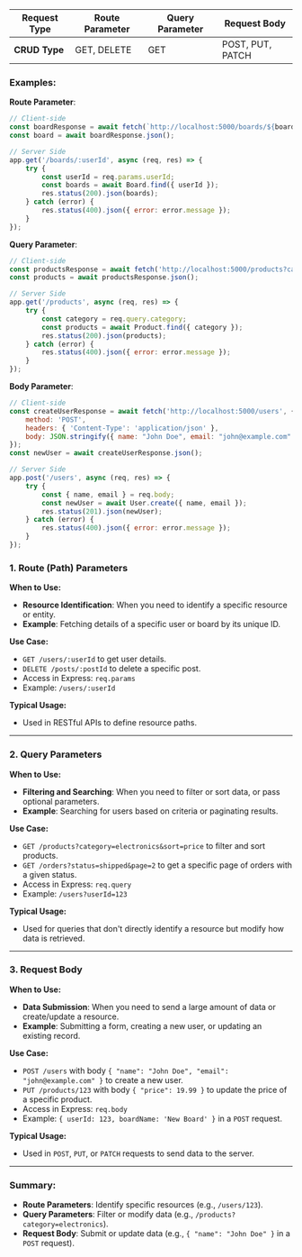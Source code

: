 | **Request Type**    | **Route Parameter**   | **Query Parameter**                  | **Request Body**                                  |
|---------------------|------------------------|-------------------------------------|---------------------------------------------------|
| **CRUD Type**       | GET, DELETE            | GET                                 | POST, PUT, PATCH                                 |

### Examples:
**Route Parameter**:
```js
// Client-side
const boardResponse = await fetch(`http://localhost:5000/boards/${boardId}/${userId}`);
const board = await boardResponse.json();

// Server Side
app.get('/boards/:userId', async (req, res) => {
    try {
        const userId = req.params.userId;
        const boards = await Board.find({ userId });
        res.status(200).json(boards);
    } catch (error) {
        res.status(400).json({ error: error.message });
    }
});
```
  
**Query Parameter**: 
```js
// Client-side
const productsResponse = await fetch('http://localhost:5000/products?category=electronics');
const products = await productsResponse.json();

// Server Side
app.get('/products', async (req, res) => {
    try {
        const category = req.query.category;
        const products = await Product.find({ category });
        res.status(200).json(products);
    } catch (error) {
        res.status(400).json({ error: error.message });
    }
});
```
**Body Parameter**: 
```js
// Client-side
const createUserResponse = await fetch('http://localhost:5000/users', {
    method: 'POST',
    headers: { 'Content-Type': 'application/json' },
    body: JSON.stringify({ name: "John Doe", email: "john@example.com" })
});
const newUser = await createUserResponse.json();

// Server Side
app.post('/users', async (req, res) => {
    try {
        const { name, email } = req.body;
        const newUser = await User.create({ name, email });
        res.status(201).json(newUser);
    } catch (error) {
        res.status(400).json({ error: error.message });
    }
});
```

### **1. Route (Path) Parameters**
**When to Use:**
- **Resource Identification**: When you need to identify a specific resource or entity.
- **Example**: Fetching details of a specific user or board by its unique ID.

**Use Case:**
- `GET /users/:userId` to get user details.
- `DELETE /posts/:postId` to delete a specific post.
- Access in Express: `req.params`
- Example: `/users/:userId`

**Typical Usage:**
- Used in RESTful APIs to define resource paths.

---

### **2. Query Parameters**
**When to Use:**
- **Filtering and Searching**: When you need to filter or sort data, or pass optional parameters.
- **Example**: Searching for users based on criteria or paginating results.

**Use Case:**
- `GET /products?category=electronics&sort=price` to filter and sort products.
- `GET /orders?status=shipped&page=2` to get a specific page of orders with a given status.
- Access in Express: `req.query`
- Example: `/users?userId=123`

**Typical Usage:**
- Used for queries that don't directly identify a resource but modify how data is retrieved.

---

### **3. Request Body**
**When to Use:**
- **Data Submission**: When you need to send a large amount of data or create/update a resource.
- **Example**: Submitting a form, creating a new user, or updating an existing record.

**Use Case:**
- `POST /users` with body `{ "name": "John Doe", "email": "john@example.com" }` to create a new user.
- `PUT /products/123` with body `{ "price": 19.99 }` to update the price of a specific product.
- Access in Express: `req.body`
- Example: `{ userId: 123, boardName: 'New Board' }` in a `POST` request.

**Typical Usage:**
- Used in `POST`, `PUT`, or `PATCH` requests to send data to the server.

---

### Summary:
- **Route Parameters**: Identify specific resources (e.g., `/users/123`).
- **Query Parameters**: Filter or modify data (e.g., `/products?category=electronics`).
- **Request Body**: Submit or update data (e.g., `{ "name": "John Doe" }` in a `POST` request).

